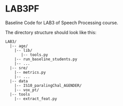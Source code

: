 # LAB3PF
Baseline Code for LAB3 of Speech Processing course.

The directory structure should look like this:

```shell
LAB3/
  |-- age/
  	|-- lib/
       |-- tools.py
  	|-- run_baseline_students.py
  	|-- ...
  |-- sre/
  	|-- metrics.py
    |-- ...
  |-- data
    |-- IS10_paralingChal_AGENDER/
    |-- vox_pt/
  |-- tools
    |-- extract_feat.py
```
